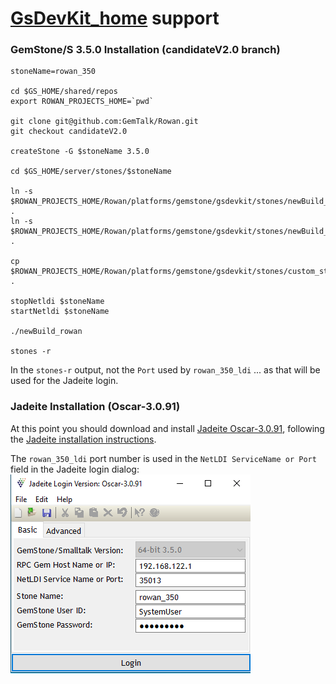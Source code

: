 # [GsDevKit_home](https://github.com/GsDevKit/GsDevKit_home#open-source-development-kit-for-gemstones-64-bit-) support 

### GemStone/S 3.5.0 Installation (candidateV2.0 branch)
```
stoneName=rowan_350

cd $GS_HOME/shared/repos
export ROWAN_PROJECTS_HOME=`pwd`

git clone git@github.com:GemTalk/Rowan.git
git checkout candidateV2.0

createStone -G $stoneName 3.5.0

cd $GS_HOME/server/stones/$stoneName

ln -s $ROWAN_PROJECTS_HOME/Rowan/platforms/gemstone/gsdevkit/stones/newBuild_rowan .
ln -s $ROWAN_PROJECTS_HOME/Rowan/platforms/gemstone/gsdevkit/stones/newBuild_test_rowan .

cp $ROWAN_PROJECTS_HOME/Rowan/platforms/gemstone/gsdevkit/stones/custom_stone.env .

stopNetldi $stoneName
startNetldi $stoneName

./newBuild_rowan

stones -r
```
In the `stones-r` output, not the `Port` used by `rowan_350_ldi` ... as that will be used for the Jadeite login.

### Jadeite Installation (Oscar-3.0.91)
At this point you should download and install [Jadeite Oscar-3.0.91](https://github.com/GemTalk/Jadeite/releases/tag/Oscar-3.0.91), following the [Jadeite installation instructions](https://github.com/GemTalk/Jadeite#runtime-installation).

The `rowan_350_ldi` port number is used in the `NetLDI ServiceName or Port` field in the Jadeite login dialog:
![Jadeite login dialog](https://raw.githubusercontent.com/GemTalk/Rowan/issue_308/docs/Jadeite_login_screen.png)

